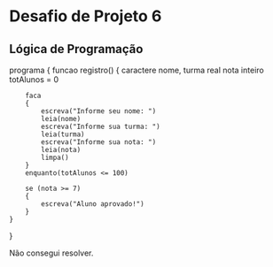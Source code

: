 # Desafio de Projeto 6

## Lógica de Programação

programa
{
    funcao registro()
    {
        caractere nome, turma
        real nota
        inteiro totAlunos = 0

		faca
		{
            escreva("Informe seu nome: ")
            leia(nome)
            escreva("Informe sua turma: ")
            leia(turma)
            escreva("Informe sua nota: ")
            leia(nota)
            limpa()
      	}
      	enquanto(totAlunos <= 100)
      	
      	se (nota >= 7)
      	{
      		escreva("Aluno aprovado!")
      	}
    }
}

Não consegui resolver.